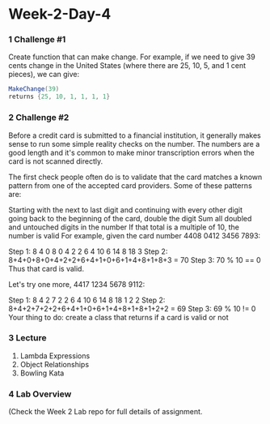 # Week-2-Day-4

### 1 Challenge #1 
Create function that can make change. For
example, if we need to give 39 cents change in the United States (where there
are 25, 10, 5, and 1 cent pieces), we can give:

```c#
MakeChange(39)
returns {25, 10, 1, 1, 1, 1}
````
### 2 Challenge #2

Before a credit card is submitted to a financial institution, it generally makes sense to run some simple reality checks on the number. The numbers are a good length and it's common to make minor transcription errors when the card is not scanned directly.

The first check people often do is to validate that the card matches a known pattern from one of the accepted card providers. Some of these patterns are:

Starting with the next to last digit and continuing with every other digit going back to the beginning of the card, double the digit
Sum all doubled and untouched digits in the number
If that total is a multiple of 10, the number is valid
For example, given the card number 4408 0412 3456 7893:

Step 1: 8 4 0 8 0 4 2 2 6 4 10 6 14 8 18 3
Step 2: 8+4+0+8+0+4+2+2+6+4+1+0+6+1+4+8+1+8+3 = 70
Step 3: 70 % 10 == 0
Thus that card is valid.

Let's try one more, 4417 1234 5678 9112:

Step 1: 8 4 2 7 2 2 6 4 10 6 14 8 18 1 2 2
Step 2: 8+4+2+7+2+2+6+4+1+0+6+1+4+8+1+8+1+2+2 = 69
Step 3: 69 % 10 != 0
Your thing to do: create a class that returns if a card is valid or not

### 3 Lecture
1. Lambda  Expressions
2. Object Relationships
3. Bowling Kata

### 4 Lab Overview 
(Check the Week 2 Lab repo for full details of assignment.
